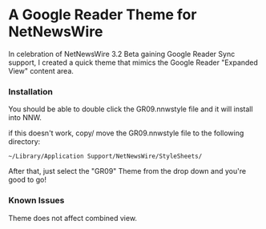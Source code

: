A Google Reader Theme for NetNewsWire
===================================================

In celebration of NetNewsWire 3.2 Beta gaining Google Reader Sync support, 
I created a quick theme that mimics the Google Reader "Expanded View" content area.

### Installation ###

You should be able to double click the GR09.nnwstyle file and it will install into NNW. 

if this doesn't work, copy/ move the GR09.nnwstyle file to the following directory:

`~/Library/Application Support/NetNewsWire/StyleSheets/`

After that, just select the "GR09" Theme from the drop down and you're good to go!

### Known Issues ###

Theme does not affect combined view.
